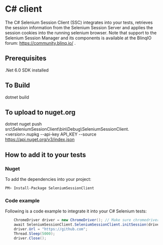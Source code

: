 # C# client
The C# Selenium Session Client (SSC) integrates into your tests, retrieves the session information from the Selenium Session Server and applies the session cookies into the running selenium browser.
Note that support to the Selenium Session Manager and its components is available at the BlinqIO forum: https://community.blinq.io/ .
## Prerequisites
.Net 6.0 SDK installed

## To Build
dotnet build

## To upload to nuget.org
dotnet nuget push src\SeleniumSessionClient\bin\Debug\SeleniumSessionClient.\<version\>.nupkg --api-key API_KEY --source https://api.nuget.org/v3/index.json

## How to add it to your tests

### Nuget
To add the dependencies into your project:
```bash
PM> Install-Package SeleniumSessionClient
```

### Code example
Following is a code example to integrate it into your C# Selenium tests:
```cs
    ChromeDriver driver = new ChromeDriver(); // Make sure chromedriver is in your path
    await SeleniumSessionClient.SeleniumSessionClient.initSession(driver, new string [] { "github"});
    driver.Url = "https://github.com";
    Thread.Sleep(5000);
    driver.Close();
```
